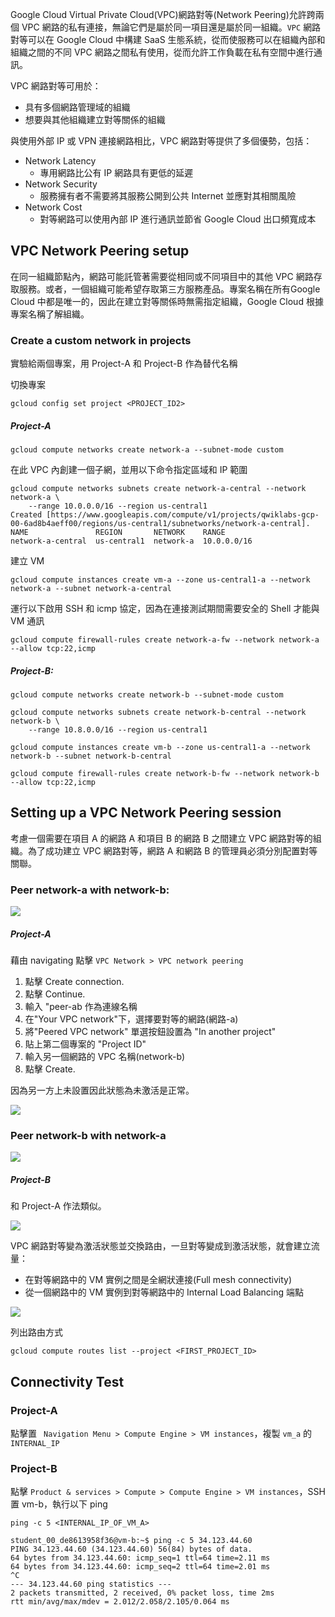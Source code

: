 Google Cloud Virtual Private Cloud(VPC)網路對等(Network Peering)允許跨兩個 VPC 網路的私有連接，無論它們是屬於同一項目還是屬於同一組織。`VPC` 網路對等可以在 Google Cloud 中構建 SaaS 生態系統，從而使服務可以在組織內部和組織之間的不同 VPC 網路之間私有使用，從而允許工作負載在私有空間中進行通訊。

VPC 網路對等可用於：
- 具有多個網路管理域的組織
- 想要與其他組織建立對等關係的組織

與使用外部 IP 或 VPN 連接網路相比，VPC 網路對等提供了多個優勢，包括：
- Network Latency
    - 專用網路比公有 IP 網路具有更低的延遲
- Network Security
    - 服務擁有者不需要將其服務公開到公共 Internet 並應對其相關風險
- Network Cost
    - 對等網路可以使用內部 IP 進行通訊並節省 Google Cloud 出口頻寬成本

## VPC Network Peering setup
在同一組織節點內，網路可能託管著需要從相同或不同項目中的其他 VPC 網路存取服務。或者，一個組織可能希望存取第三方服務產品。專案名稱在所有Google Cloud 中都是唯一的，因此在建立對等關係時無需指定組織，Google Cloud 根據專案名稱了解組織。

### Create a custom network in projects
實驗給兩個專案，用 Project-A 和 Project-B 作為替代名稱

切換專案
```shell
gcloud config set project <PROJECT_ID2>
```

##### Project-A
```shell
gcloud compute networks create network-a --subnet-mode custom
```

在此 VPC 內創建一個子網，並用以下命令指定區域和 IP 範圍
```shell
gcloud compute networks subnets create network-a-central --network network-a \
    --range 10.0.0.0/16 --region us-central1
Created [https://www.googleapis.com/compute/v1/projects/qwiklabs-gcp-00-6ad8b4aeff00/regions/us-central1/subnetworks/network-a-central].
NAME               REGION       NETWORK    RANGE
network-a-central  us-central1  network-a  10.0.0.0/16
```
建立 VM
```shell
gcloud compute instances create vm-a --zone us-central1-a --network network-a --subnet network-a-central
```

運行以下啟用 SSH 和 icmp 協定，因為在連接測試期間需要安全的 Shell 才能與 VM 通訊

```shell
gcloud compute firewall-rules create network-a-fw --network network-a --allow tcp:22,icmp
```

##### Project-B:
```shell
gcloud compute networks create network-b --subnet-mode custom
```

```shell
gcloud compute networks subnets create network-b-central --network network-b \
    --range 10.8.0.0/16 --region us-central1
```

```shell
gcloud compute instances create vm-b --zone us-central1-a --network network-b --subnet network-b-central
```

```shell
gcloud compute firewall-rules create network-b-fw --network network-b --allow tcp:22,icmp
```

## Setting up a VPC Network Peering session
考慮一個需要在項目 A 的網路 A 和項目 B 的網路 B 之間建立 VPC 網路對等的組織。為了成功建立 VPC 網路對等，網路 A 和網路 B 的管理員必須分別配置對等關聯。

### Peer network-a with network-b:

![](https://cdn.qwiklabs.com/i6fwOoVXTt4J7oToas%2BFV61tUgLuDiaw5y7zGEnr6lU%3D)

##### Project-A
藉由 navigating 點擊 `VPC Network > VPC network peering`

1. 點擊 Create connection.
2. 點擊 Continue.
3. 輸入 "peer-ab 作為連線名稱
4. 在"Your VPC network"下，選擇要對等的網路(網路-a)
5. 將"Peered VPC network" 單選按鈕設置為 "In another project"
6. 貼上第二個專案的 "Project ID"
7. 輸入另一個網路的 VPC 名稱(network-b)
8. 點擊 Create.

因為另一方上未設置因此狀態為未激活是正常。

![](https://i.imgur.com/y8FUu31.png)

### Peer network-b with network-a
![](https://cdn.qwiklabs.com/u1lfqiOZTxehsnL%2FYaYF7Xg0XA%2FFXsq8YubRiAYwx4w%3D)

##### Project-B
和 Project-A 作法類似。

![](https://i.imgur.com/bx8e7aM.png)



VPC 網路對等變為激活狀態並交換路由，一旦對等變成到激活狀態，就會建立流量：

- 在對等網路中的 VM 實例之間是全網狀連接(Full mesh connectivity)
- 從一個網路中的 VM 實例到對等網路中的 Internal Load Balancing 端點

![](https://cdn.qwiklabs.com/a3mCwnSLHBiYoGJjFqeP4kgj7HgaY87W9CevTJR0eK4%3D)


列出路由方式
```shell
gcloud compute routes list --project <FIRST_PROJECT_ID>
```

## Connectivity Test
### Project-A
點擊置 ` Navigation Menu > Compute Engine > VM instances`，複製 `vm_a` 的 `INTERNAL_IP`

### Project-B
點擊 `Product & services > Compute > Compute Engine > VM instances`，SSH 置 vm-b，執行以下 ping
```shell
ping -c 5 <INTERNAL_IP_OF_VM_A>
```

```shell
student_00_de8613958f36@vm-b:~$ ping -c 5 34.123.44.60
PING 34.123.44.60 (34.123.44.60) 56(84) bytes of data.
64 bytes from 34.123.44.60: icmp_seq=1 ttl=64 time=2.11 ms
64 bytes from 34.123.44.60: icmp_seq=2 ttl=64 time=2.01 ms
^C
--- 34.123.44.60 ping statistics ---
2 packets transmitted, 2 received, 0% packet loss, time 2ms
rtt min/avg/max/mdev = 2.012/2.058/2.105/0.064 ms
```